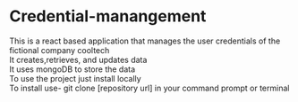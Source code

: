 # Credential-manangement
This is a react based application that manages the user credentials of the fictional company cooltech <br>
It creates,retrieves, and updates  data<br>
It uses mongoDB to store the data<br>
To use the project just install locally<br>
To install use- git clone [repository url] in your command prompt or terminal
